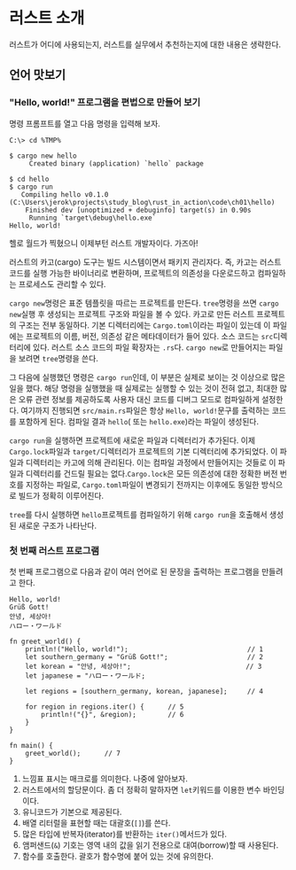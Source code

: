 # 러스트 소개

러스트가 어디에 사용되는지, 러스트를 실무에서 추천하는지에 대한 내용은 생략한다.

## 언어 맛보기

### "Hello, world!" 프로그램을 편법으로 만들어 보기

명령 프롬프트를 열고 다음 명령을 입력해 보자.

```text
C:\> cd %TMP%

$ cargo new hello
     Created binary (application) `hello` package

$ cd hello
$ cargo run
   Compiling hello v0.1.0 (C:\Users\jerok\projects\study_blog\rust_in_action\code\ch01\hello)
    Finished dev [unoptimized + debuginfo] target(s) in 0.90s                                             
     Running `target\debug\hello.exe`
Hello, world!
```

헬로 월드가 찍혔으니 이제부턴 러스트 개발자이다. 가즈아!

러스트의 카고(cargo) 도구는 빌드 시스템이면서 패키지 관리자다. 즉, 카고는 러스트 코드를 실행 가능한 바이너리로 변환하며, 프로젝트의 의존성을 다운로드하고 컴파일하는 프로세스도 관리할 수 있다.

`cargo new`명령은 표준 템플릿을 따르는 프로젝트를 만든다. `tree`명령을 쓰면 `cargo new`실행 후 생성되는 프로젝트 구조와 파일을 볼 수 있다. 카고로 만든 러스트 프로젝트의 구조는 전부
동일하다. 기본 디렉터리에는 `Cargo.toml`이라는 파일이 있는데 이 파일에는 프로젝트의 이름, 버전, 의존성 같은 메타데이터가 들어 있다. 소스 코드는 `src`디렉터리에 있다. 러스트 소스 코드의 파일
확장자는 `.rs`다. `cargo new`로 만들어지는 파일을 보려면 `tree`명령을 쓴다.

그 다음에 실행했던 명령은 `cargo run`인데, 이 부분은 실제로 보이는 것 이상으로 많은 일을 했다. 해당 명령을 실행했을 때 실제로는 실행할 수 있는 것이 전혀 없고, 최대한 많은 오류 관련 정보를
제공하도록 사용자 대신 코드를 디버그 모드로 컴파일하게 설정한다. 여기까지 진행되면 `src/main.rs`파일은 항상 `Hello, world!`문구를 출력하는 코드를 포함하게 된다. 컴파일 결과 `hello`(
또는 `hello.exe`)라는 파일이 생성된다.

`cargo run`을 실행하면 프로젝트에 새로운 파일과 디렉터리가 추가된다. 이제 `Cargo.lock`파일과 `target/`디렉터리가 프로젝트의 기본 디렉터리에 추가되었다. 이 파일과 디렉터리는 카고에 의해
관리된다. 이는 컴파일 과정에서 만들어지는 것들로 이 파일과 디렉터리를 건드릴 필요는 없다.`Cargo.lock`은 모든 의존성에 대한 정확한 버전 번호를 지정하는 파일로, `Cargo.toml`파일이 변경되기
전까지는 이후에도 동일한 방식으로 빌드가 정확히 이루어진다.

`tree`를 다시 실행하면 `hello`프로젝트를 컴파일하기 위해 `cargo run`을 호출해서 생성된 새로운 구조가 나타난다.

### 첫 번째 러스트 프로그램

첫 번째 프로그램으로 다음과 같이 여러 언어로 된 문장을 출력하는 프로그램을 만들려고 한다.

```text
Hello, world!
Grüß Gott!
안녕, 세상아!
ハロー・ワールド
```

```rust, editable
fn greet_world() {
    println!("Hello, world!");                              // 1
    let southern_germany = "Grüß Gott!";                    // 2
    let korean = "안녕, 세상아!";                             // 3
    let japanese = "ハロー・ワールド;

    let regions = [southern_germany, korean, japanese];     // 4

    for region in regions.iter() {      // 5
        println!("{}", &region);        // 6
    }
}

fn main() {
    greet_world();      // 7
}
```

1. 느낌표 표시는 매크로를 의미한다. 나중에 알아보자.
2. 러스트에서의 할당문이다. 좀 더 정확히 말하자면 `let`키워드를 이용한 변수 바인딩이다.
3. 유니코드가 기본으로 제공된다.
4. 배열 리터럴을 표현할 때는 대괄호(`[]`)를 쓴다.
5. 많은 타입에 반복자(iterator)를 반환하는 `iter()`메서드가 있다.
6. 앰퍼샌드(`&`) 기호는 영역 내의 값을 읽기 전용으로 대여(borrow)할 때 사용된다.
7. 함수를 호출한다. 괄호가 함수명에 붙어 있는 것에 유의한다.

